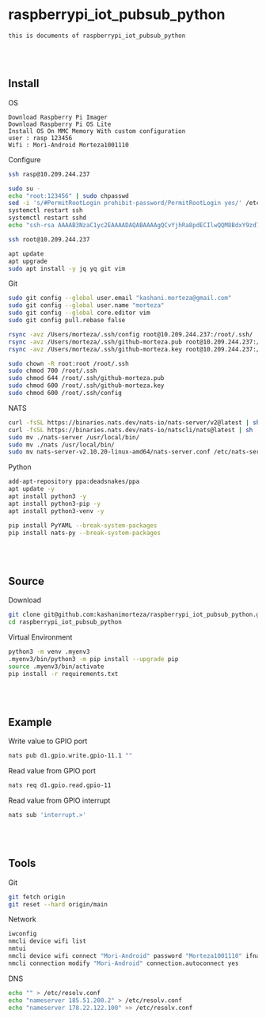 <!--------------------------------------------------------------------------------- Description -->
# raspberrypi_iot_pubsub_python
    this is documents of raspberrypi_iot_pubsub_python

<!--------------------------------------------------------------------------------- Install -->
<br><br>

## Install

<!-------------------------- OS -->
OS
```
Download Raspberry Pi Imager
Download Raspberry Pi OS Lite
Install OS On MMC Memory With custom configuration
user : rasp 123456
Wifi : Mori-Android Morteza1001110
```
<!-------------------------- Configure -->
Configure
```bash
ssh rasp@10.209.244.237
```
```bash
sudo su -
echo "root:123456" | sudo chpasswd
sed -i 's/#PermitRootLogin prohibit-password/PermitRootLogin yes/' /etc/ssh/sshd_config
systemctl restart ssh
systemctl restart sshd
echo "ssh-rsa AAAAB3NzaC1yc2EAAAADAQABAAAAgQCvYjhRa8pdECIlwQQM8BdxY9zd7+fmA2kLBgppAf8phOR/GZ8AfpzxCduk2iKFktjVQteIKuczXefN4DPeM76M1HG8eZ9BoDiQwIzT/nNuLu19FsY8PexJznhXT3uOwORpoVNrEy6nKsESvUQYlebtiS9ZkmTO2gSjADC3wwSWbw== root@laptop" > /root/.ssh/authorized_keys
```
```bash
ssh root@10.209.244.237
```
```bash
apt update
apt upgrade
sudo apt install -y jq yq git vim
```
<!-------------------------- Git -->
Git
```bash
sudo git config --global user.email "kashani.morteza@gmail.com"
sudo git config --global user.name "morteza"
sudo git config --global core.editor vim
sudo git config pull.rebase false
```
```bash
rsync -avz /Users/morteza/.ssh/config root@10.209.244.237:/root/.ssh/
rsync -avz /Users/morteza/.ssh/github-morteza.pub root@10.209.244.237:/root/.ssh/
rsync -avz /Users/morteza/.ssh/github-morteza.key root@10.209.244.237:/root/.ssh/
```
```bash
sudo chown -R root:root /root/.ssh
sudo chmod 700 /root/.ssh
sudo chmod 644 /root/.ssh/github-morteza.pub
sudo chmod 600 /root/.ssh/github-morteza.key
sudo chmod 600 /root/.ssh/config
```
<!-------------------------- NATS -->
NATS
```bash
curl -fsSL https://binaries.nats.dev/nats-io/nats-server/v2@latest | sh
curl -fsSL https://binaries.nats.dev/nats-io/natscli/nats@latest | sh
sudo mv ./nats-server /usr/local/bin/
sudo mv ./nats /usr/local/bin/
sudo mv nats-server-v2.10.20-linux-amd64/nats-server.conf /etc/nats-server.conf
```
<!-------------------------- Python -->
Python 
```bash
add-apt-repository ppa:deadsnakes/ppa
apt update -y
apt install python3 -y
apt install python3-pip -y
apt install python3-venv -y
```
```bash
pip install PyYAML --break-system-packages
pip install nats-py --break-system-packages
```

<!--------------------------------------------------------------------------------- Source -->
<br><br>

## Source 
Download
```bash
git clone git@github.com:kashanimorteza/raspberrypi_iot_pubsub_python.git
cd raspberrypi_iot_pubsub_python
```
Virtual Environment
```bash
python3 -m venv .myenv3
.myenv3/bin/python3 -m pip install --upgrade pip  
source .myenv3/bin/activate
pip install -r requirements.txt  
```

<!--------------------------------------------------------------------------------- Example -->
<br><br>

## Example
Write value to GPIO port
```bash
nats pub d1.gpio.write.gpio-11.1 ""
```
Read value from GPIO port
```bash
nats req d1.gpio.read.gpio-11
```
Read value from GPIO interrupt
```bash
nats sub 'interrupt.>'
```

<!--------------------------------------------------------------------------------- Tools -->
<br><br>

## Tools 
<!-------------------------- Git -->
Git
```bash
git fetch origin
git reset --hard origin/main
```
<!-------------------------- Network -->
Network
```bash
iwconfig
nmcli device wifi list
nmtui
nmcli device wifi connect "Mori-Android" password "Morteza1001110" ifname wlan0
nmcli connection modify "Mori-Android" connection.autoconnect yes
```
DNS
```bash
echo "" > /etc/resolv.conf
echo "nameserver 185.51.200.2" > /etc/resolv.conf
echo "nameserver 178.22.122.100" >> /etc/resolv.conf
```